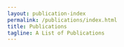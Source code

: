 ```yaml
---
layout: publication-index
permalink: /publications/index.html
title: Publications
tagline: A List of Publications
---
```

